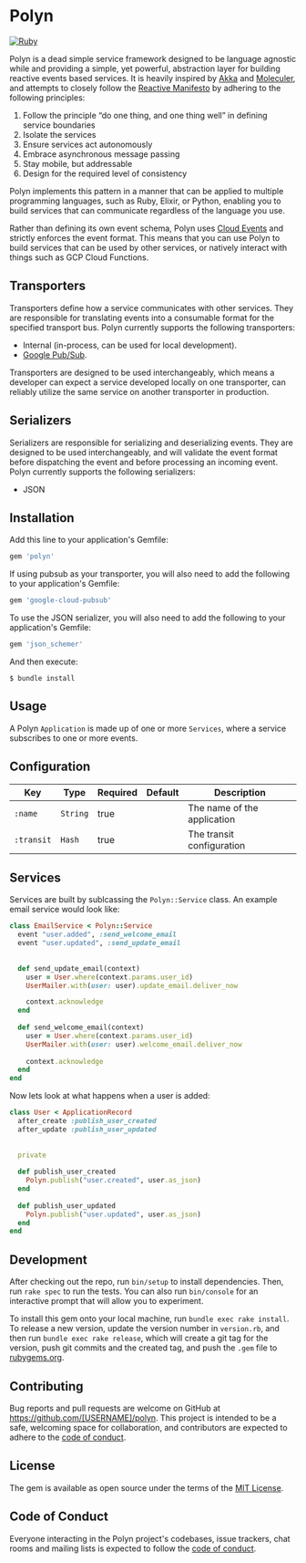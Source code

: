 # Polyn
[![Ruby](https://github.com/SpiffInc/polyn-ruby/actions/workflows/ruby.yml/badge.svg)](https://github.com/SpiffInc/polyn-ruby/actions/workflows/ruby.yml)

Polyn is a dead simple service framework designed to be language agnostic while
and providing a simple, yet powerful, abstraction layer for building reactive events
based services. It is heavily inspired by [Akka](https://akka.io) and [Moleculer](https://moleculer.services), and 
attempts to closely follow the [Reactive Manifesto](http://jonasboner.com/reactive-manifesto-1-0/) by adhering to the 
following principles:

1. Follow the principle “do one thing, and one thing well” in defining service boundaries
2. Isolate the services
3. Ensure services act autonomously
4. Embrace asynchronous message passing 
5. Stay mobile, but addressable 
6. Design for the required level of consistency

Polyn implements this pattern in a manner that can be applied to multiple programming
languages, such as Ruby, Elixir, or Python, enabling you to build services that can
communicate regardless of the language you use.

Rather than defining its own event schema, Polyn uses [Cloud Events](https://github.com/cloudevents/spec) and strictly
enforces the event format. This means that you can use Polyn to build services that can be used by other services,
or natively interact with things such as GCP Cloud Functions.

## Transporters

Transporters define how a service communicates with other services. They are responsible for translating events into
a consumable format for the specified transport bus. Polyn currently supports the following transporters:

 * Internal (in-process, can be used for local development).
 * [Google Pub/Sub](https://cloud.google.com/pubsub).

Transporters are designed to be used interchangeably, which means a developer can expect a service developed locally on
one transporter, can reliably utilize the same service on another transporter in production.

## Serializers

Serializers are responsible for serializing and deserializing events. They are designed to be used interchangeably,
and will validate the event format before dispatching the event and before processing an incoming event. Polyn currently
supports the following serializers:

 * JSON

## Installation

Add this line to your application's Gemfile:

```ruby
gem 'polyn'
```

If using pubsub as your transporter, you will also need to add the following to your application's Gemfile:

 ```ruby
 gem 'google-cloud-pubsub'
 ```

To use the JSON serializer, you will also need to add the following to your application's Gemfile:

 ```ruby
 gem 'json_schemer'
 ```

And then execute:

    $ bundle install

## Usage

A Polyn `Application` is made up of one or more `Services`, where a service subscribes
to one or more events.

## Configuration

| Key | Type | Required | Default | Description |
| --- | --- | --- | --- | --- |
| `:name` | `String` | true | | The name of the application |
 | `:transit`| `Hash` | true | | The transit configuration |

## Services

Services are built by sublcassing the `Polyn::Service` class. An example email service
would look like:

```ruby
class EmailService < Polyn::Service
  event "user.added", :send_welcome_email
  event "user.updated", :send_update_email
  
  
  def send_update_email(context)
    user = User.where(context.params.user_id)
    UserMailer.with(user: user).update_email.deliver_now

    context.acknowledge
  end
  
  def send_welcome_email(context)
    user = User.where(context.params.user_id)
    UserMailer.with(user: user).welcome_email.deliver_now
    
    context.acknowledge
  end
end
```

Now lets look at what happens when a user is added:

```ruby
class User < ApplicationRecord
  after_create :publish_user_created
  after_update :publish_user_updated
  
  
  private
  
  def publish_user_created
    Polyn.publish("user.created", user.as_json)
  end
  
  def publish_user_updated
    Polyn.publish("user.updated", user.as_json)
  end
end
```


## Development

After checking out the repo, run `bin/setup` to install dependencies. Then, run 
`rake spec` to run the tests. You can also run `bin/console` for an interactive 
prompt that will allow you to experiment.

To install this gem onto your local machine, run `bundle exec rake install`. To 
release a new version, update the version number in `version.rb`, and then run 
`bundle exec rake release`, which will create a git tag for the version, push git 
commits and the created tag, and push the `.gem` file to
[rubygems.org](https://rubygems.org).

## Contributing

Bug reports and pull requests are welcome on GitHub at https://github.com/[USERNAME]/polyn. This project is intended to be a safe, welcoming space for collaboration, and contributors are expected to adhere to the [code of conduct](https://github.com/[USERNAME]/polyn/blob/master/CODE_OF_CONDUCT.md).

## License

The gem is available as open source under the terms of the [MIT License](https://opensource.org/licenses/MIT).

## Code of Conduct

Everyone interacting in the Polyn project's codebases, issue trackers, chat rooms and mailing lists is expected to follow the [code of conduct](https://github.com/[USERNAME]/polyn/blob/master/CODE_OF_CONDUCT.md).
